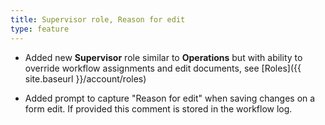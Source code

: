 ```yaml
---
title: Supervisor role, Reason for edit
type: feature
---
```


* Added new **Supervisor** role similar to **Operations** but with ability to override workflow assignments and edit documents, see [Roles]({{ site.baseurl }}/account/roles)

* Added prompt to capture "Reason for edit" when saving changes on a form edit. If provided this comment is stored in the workflow log.